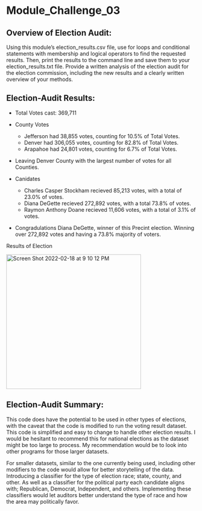 # Module_Challenge_03

## Overview of Election Audit:

Using this module’s election_results.csv file, use for loops and conditional statements with membership and logical operators to find the requested results. Then, print the results to the command line and save them to your election_results.txt file. Provide a written analysis of the election audit for the election commission, including the new results and a clearly written overview of your methods.

## Election-Audit Results:
- Total Votes cast: 369,711 
- County Votes
  - Jefferson had 38,855 votes, counting for 10.5% of Total Votes.
  - Denver had 306,055 votes, counting for 82.8% of Total Votes.
  - Arapahoe had 24,801 votes, counting for 6.7% of Total Votes.
- Leaving Denver County with the largest number of votes for all Counties.

- Canidates
  - Charles Casper Stockham recieved 85,213 votes, with a total of 23.0% of votes.
  - Diana DeGette recieved 272,892 votes, with a total 73.8% of votes.
  - Raymon Anthony Doane recieved 11,606 votes, with a total of 3.1% of votes.

- Congradulations Diana DeGette, winner of this Precint election. Winning over 272,892 votes and having a 73.8% majority of voters.

Results of Election

<img width="357" alt="Screen Shot 2022-02-18 at 9 10 12 PM" src="https://user-images.githubusercontent.com/90425412/154787219-8a7432fc-c9cf-4b97-8817-e7ec6a9baa8f.png">

## Election-Audit Summary:

This code does have the potential to be used in other types of elections, with the caveat that the code is modified to run the voting result dataset. This code is simplified and easy to change to handle other election results. I would be hesitant to recommend this for national elections as the dataset might be too large to process. My recommendation would be to look into other programs for those larger datasets.

For smaller datasets, similar to the one currently being used, including other modifiers to the code would allow for better storytelling of the data. Introducing a classifier for the type of election race; state, county, and other. As well as a classifier for the political party each candidate aligns with; Republican, Democrat, Independent, and others. Implementing these classifiers would let auditors better understand the type of race and how the area may politically favor.
